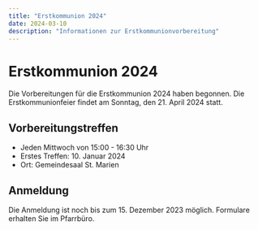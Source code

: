 ```yaml
---
title: "Erstkommunion 2024"
date: 2024-03-10
description: "Informationen zur Erstkommunionvorbereitung"
---
```


# Erstkommunion 2024

Die Vorbereitungen für die Erstkommunion 2024 haben begonnen. Die Erstkommunionfeier findet am Sonntag, den 21. April 2024 statt.

## Vorbereitungstreffen

- Jeden Mittwoch von 15:00 - 16:30 Uhr
- Erstes Treffen: 10. Januar 2024
- Ort: Gemeindesaal St. Marien

## Anmeldung

Die Anmeldung ist noch bis zum 15. Dezember 2023 möglich. Formulare erhalten Sie im Pfarrbüro.
